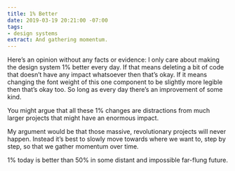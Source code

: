 ```yaml
---
title: 1% Better
date: 2019-03-19 20:21:00 -07:00
tags:
- design systems
extract: And gathering momentum.
---
```


Here’s an opinion without any facts or evidence: I only care about making the design system 1% better every day. If that means deleting a bit of code that doesn’t have any impact whatsoever then that’s okay. If it means changing the font weight of this one component to be slightly more legible then that’s okay too. So long as every day there’s an improvement of some kind. 

You might argue that all these 1% changes are distractions from much larger projects that might have an enormous impact. 

My argument would be that those massive, revolutionary projects will never happen. Instead it’s best to slowly move towards where we want to, step by step, so that we gather momentum over time. 

1% today is better than 50% in some distant and impossible far-flung future.